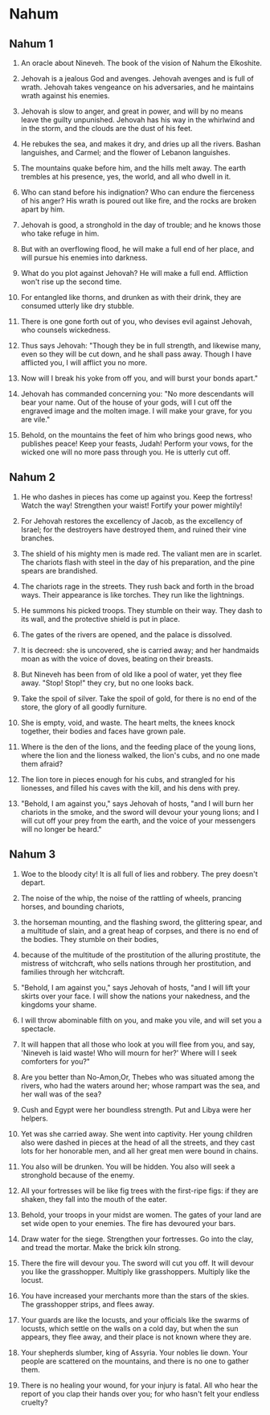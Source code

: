 # Nahum

## Nahum 1

1. An oracle about Nineveh. The book of the vision of Nahum the Elkoshite.

2. Jehovah is a jealous God and avenges. Jehovah avenges and is full of wrath. Jehovah takes vengeance on his adversaries, and he maintains wrath against his enemies.

3. Jehovah is slow to anger, and great in power, and will by no means leave the guilty unpunished. Jehovah has his way in the whirlwind and in the storm, and the clouds are the dust of his feet.

4. He rebukes the sea, and makes it dry, and dries up all the rivers. Bashan languishes, and Carmel; and the flower of Lebanon languishes.

5. The mountains quake before him, and the hills melt away. The earth trembles at his presence, yes, the world, and all who dwell in it.

6. Who can stand before his indignation? Who can endure the fierceness of his anger? His wrath is poured out like fire, and the rocks are broken apart by him.

7. Jehovah is good, a stronghold in the day of trouble; and he knows those who take refuge in him.

8. But with an overflowing flood, he will make a full end of her place, and will pursue his enemies into darkness.

9. What do you plot against Jehovah? He will make a full end. Affliction won't rise up the second time.

10. For entangled like thorns, and drunken as with their drink, they are consumed utterly like dry stubble.

11. There is one gone forth out of you, who devises evil against Jehovah, who counsels wickedness.

12. Thus says Jehovah: "Though they be in full strength, and likewise many, even so they will be cut down, and he shall pass away. Though I have afflicted you, I will afflict you no more.

13. Now will I break his yoke from off you, and will burst your bonds apart."

14. Jehovah has commanded concerning you: "No more descendants will bear your name. Out of the house of your gods, will I cut off the engraved image and the molten image. I will make your grave, for you are vile." 

15. Behold, on the mountains the feet of him who brings good news, who publishes peace! Keep your feasts, Judah! Perform your vows, for the wicked one will no more pass through you. He is utterly cut off.  

## Nahum 2

1. He who dashes in pieces has come up against you. Keep the fortress! Watch the way! Strengthen your waist! Fortify your power mightily!

2. For Jehovah restores the excellency of Jacob, as the excellency of Israel; for the destroyers have destroyed them, and ruined their vine branches.

3. The shield of his mighty men is made red. The valiant men are in scarlet. The chariots flash with steel in the day of his preparation, and the pine spears are brandished.

4. The chariots rage in the streets. They rush back and forth in the broad ways. Their appearance is like torches. They run like the lightnings.

5. He summons his picked troops. They stumble on their way. They dash to its wall, and the protective shield is put in place.

6. The gates of the rivers are opened, and the palace is dissolved.

7. It is decreed: she is uncovered, she is carried away; and her handmaids moan as with the voice of doves, beating on their breasts.

8. But Nineveh has been from of old like a pool of water, yet they flee away. "Stop! Stop!" they cry, but no one looks back.

9. Take the spoil of silver. Take the spoil of gold, for there is no end of the store, the glory of all goodly furniture.

10. She is empty, void, and waste. The heart melts, the knees knock together, their bodies and faces have grown pale.

11. Where is the den of the lions, and the feeding place of the young lions, where the lion and the lioness walked, the lion's cubs, and no one made them afraid?

12. The lion tore in pieces enough for his cubs, and strangled for his lionesses, and filled his caves with the kill, and his dens with prey.

13. "Behold, I am against you," says Jehovah of hosts, "and I will burn her chariots in the smoke, and the sword will devour your young lions; and I will cut off your prey from the earth, and the voice of your messengers will no longer be heard."  

## Nahum 3

1. Woe to the bloody city! It is all full of lies and robbery. The prey doesn't depart.

2. The noise of the whip, the noise of the rattling of wheels, prancing horses, and bounding chariots,

3. the horseman mounting, and the flashing sword, the glittering spear, and a multitude of slain, and a great heap of corpses, and there is no end of the bodies. They stumble on their bodies,

4. because of the multitude of the prostitution of the alluring prostitute, the mistress of witchcraft, who sells nations through her prostitution, and families through her witchcraft.

5. "Behold, I am against you," says Jehovah of hosts, "and I will lift your skirts over your face. I will show the nations your nakedness, and the kingdoms your shame.

6. I will throw abominable filth on you, and make you vile, and will set you a spectacle.

7. It will happen that all those who look at you will flee from you, and say, 'Nineveh is laid waste! Who will mourn for her?' Where will I seek comforters for you?" 

8. Are you better than No-Amon,Or, Thebes who was situated among the rivers, who had the waters around her; whose rampart was the sea, and her wall was of the sea?

9. Cush and Egypt were her boundless strength. Put and Libya were her helpers.

10. Yet was she carried away. She went into captivity. Her young children also were dashed in pieces at the head of all the streets, and they cast lots for her honorable men, and all her great men were bound in chains.

11. You also will be drunken. You will be hidden. You also will seek a stronghold because of the enemy.

12. All your fortresses will be like fig trees with the first-ripe figs: if they are shaken, they fall into the mouth of the eater.

13. Behold, your troops in your midst are women. The gates of your land are set wide open to your enemies. The fire has devoured your bars.

14. Draw water for the siege. Strengthen your fortresses. Go into the clay, and tread the mortar. Make the brick kiln strong.

15. There the fire will devour you. The sword will cut you off. It will devour you like the grasshopper. Multiply like grasshoppers. Multiply like the locust.

16. You have increased your merchants more than the stars of the skies. The grasshopper strips, and flees away.

17. Your guards are like the locusts, and your officials like the swarms of locusts, which settle on the walls on a cold day, but when the sun appears, they flee away, and their place is not known where they are.

18. Your shepherds slumber, king of Assyria. Your nobles lie down. Your people are scattered on the mountains, and there is no one to gather them.

19. There is no healing your wound, for your injury is fatal. All who hear the report of you clap their hands over you; for who hasn't felt your endless cruelty?   